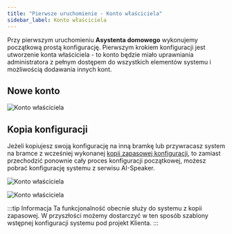 ```yaml
---
title: "Pierwsze uruchomienie - Konto właściciela"
sidebar_label: Konto właściciela
---
```


Przy pierwszym uruchomieniu **Asystenta domowego** wykonujemy początkową prostą konfigurację. Pierwszym krokiem konfiguracji jest utworzenie konta właściciela - to konto będzie miało uprawniania administratora z pełnym dostępem do wszystkich elementów systemu i możliwością dodawania innych kont.

## Nowe konto

![Konto właściciela](/img/en/bramka/onboarding_step_1.png)


## Kopia konfiguracji

Jeżeli kopiujesz swoją konfigurację na inną bramkę lub przywracasz system na bramce z wcześniej wykonanej [kopii zapasowej konfiguracji](/docs/ais_bramka_configuration_software#kopia-zapasowa-konfiguracji), to zamiast przechodzić ponownie cały proces konfiguracji początkowej, możesz pobrać konfigurację systemu z serwisu AI-Speaker.


![Konto właściciela](/img/en/bramka/onboarding_step_1_1.png)


![Konto właściciela](/img/en/bramka/onboarding_step_1_2.png)


:::tip Informacja
Ta funkcjonalność obecnie służy do systemu z kopii zapasowej. W przyszłości możemy dostarczyć w ten sposób szablony wstępnej konfiguracji systemu pod projekt Klienta.
:::
